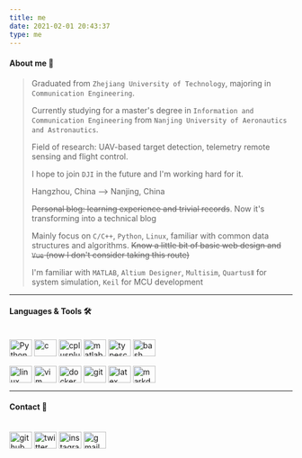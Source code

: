 ```yaml
---
title: me
date: 2021-02-01 20:43:37
type: me
---
```


#### About me :telescope:
> Graduated from `Zhejiang University of Technology`, majoring in `Communication Engineering`.
> 
> Currently studying for a master's degree in `Information and Communication Engineering` from `Nanjing University of Aeronautics and Astronautics`.
> 
> Field of research: UAV-based target detection, telemetry remote sensing and flight control.
> 
> I hope to join `DJI` in the future and I'm working hard for it.
> 
> Hangzhou, China --> Nanjing, China
> 
> ~~Personal blog: learning experience and trivial records~~. Now it's transforming into a technical blog
> 
> Mainly focus on `C/C++`, `Python`, `Linux`, familiar with common data structures and algorithms. ~~Know a little bit of basic web design and `Vue` (now I don't consider taking this route)~~
> 
> I'm familiar with `MATLAB`, `Altium Designer`, `Multisim`, `QuartusⅡ` for system simulation, `Keil` for MCU development

----

#### Languages & Tools 🛠
<div style="display: inline_block"><br>
  <img align="center" alt="Python" height="30" width="40" src="https://www.lingzhicheng.cn/usr/file/picture/icon/python.svg" style="display: inline-block">
  <img align="center" alt="c" height="30" width="40" src="https://www.lingzhicheng.cn/usr/file/picture/icon/c.svg" style="display: inline-block">
  <img align="center" alt="cplusplus" height="30" width="40" src="https://www.lingzhicheng.cn/usr/file/picture/icon/cplusplus.svg" style="display: inline-block">
  <img align="center" alt="matlab" height="30" width="40" src="https://www.lingzhicheng.cn/usr/file/picture/icon/matlab.svg" style="display: inline-block">
  <img align="center" alt="typescript" height="30" width="40" src="https://www.lingzhicheng.cn/usr/file/picture/icon/typescript.svg" style="display: inline-block">
  <img align="center" alt="bash" height="30" width="40" src="https://www.lingzhicheng.cn/usr/file/picture/icon/bash.svg" style="display: inline-block">
</div>
<div style="display: inline_block"><br>
  <img align="center" alt="linux" height="30" width="40" src="https://www.lingzhicheng.cn/usr/file/picture/icon/linux.svg" style="display: inline-block">
  <img align="center" alt="vim" height="30" width="40" src="https://www.lingzhicheng.cn/usr/file/picture/icon/vim.svg" style="display: inline-block">
  <img align="center" alt="docker" height="30" width="40" src="https://www.lingzhicheng.cn/usr/file/picture/icon/docker.svg" style="display: inline-block">
  <img align="center" alt="git" height="30" width="40" src="https://www.lingzhicheng.cn/usr/file/picture/icon/git.svg" style="display: inline-block">
  <img align="center" alt="latex" height="30" width="40" src="https://www.lingzhicheng.cn/usr/file/picture/icon/latex.svg" style="display: inline-block">
  <img align="center" alt="markdown" height="30" width="40" src="https://www.lingzhicheng.cn/usr/file/picture/icon/markdown.svg" style="display: inline-block">
</div>

----

#### Contact :whale: ####

<div style="display: inline-block"><br>
  <a href ="https://github.com/boom1999" style="display: inline-block"><img align="center" alt="github" height="30" width="40" src="https://www.lingzhicheng.cn/usr/file/picture/icon/github.svg"></a>
  <a href ="https://twitter.com/ZhichengLing" style="display: inline-block"><img align="center" alt="twitter" height="30" width="40" src="https://www.lingzhicheng.cn/usr/file/picture/icon/twitter.svg"></a>
  <a href ="https://www.instagram.com/zhichengling66" style="display: inline-block"><img align="center" alt="instagram" height="30" width="40" src="https://www.lingzhicheng.cn/usr/file/picture/icon/instagram.svg"></a>
  <a href ="mailto:lingzhicheng66@gmail.com" style="display: inline-block"><img align="center" alt="gmail" height="30" width="40" src="https://www.lingzhicheng.cn/usr/file/picture/icon/gmail.svg"></a>
</div>

<!-- markdownlint-disable-file MD026 -->

